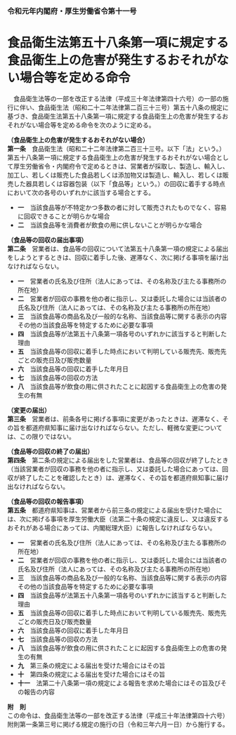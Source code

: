 ### 令和元年内閣府・厚生労働省令第十一号  
# 食品衛生法第五十八条第一項に規定する食品衛生上の危害が発生するおそれがない場合等を定める命令  
　食品衛生法等の一部を改正する法律（平成三十年法律第四十六号）の一部の施行に伴い、食品衛生法（昭和二十二年法律第二百三十三号）第五十八条の規定に基づき、食品衛生法第五十八条第一項に規定する食品衛生上の危害が発生するおそれがない場合等を定める命令を次のように定める。  
  
**（食品衛生上の危害が発生するおそれがない場合）**  
**第一条**　食品衛生法（昭和二十二年法律第二百三十三号。以下「法」という。）第五十八条第一項に規定する食品衛生上の危害が発生するおそれがない場合として厚生労働省令・内閣府令で定めるときは、営業者が採取し、製造し、輸入し、加工し、若しくは販売した食品若しくは添加物又は製造し、輸入し、若しくは販売した器具若しくは容器包装（以下「食品等」という。）の回収に着手する時点において次の各号のいずれかに該当する場合とする。  
* **一**　当該食品等が不特定かつ多数の者に対して販売されたものでなく、容易に回収できることが明らかな場合  
* **二**　当該食品等を消費者が飲食の用に供しないことが明らかな場合  
  
**（食品等の回収の届出事項）**  
**第二条**　営業者は、食品等の回収について法第五十八条第一項の規定による届出をしようとするときは、回収に着手した後、遅滞なく、次に掲げる事項を届け出なければならない。  
* **一**　営業者の氏名及び住所（法人にあっては、その名称及び主たる事務所の所在地）  
* **二**　営業者が回収の事務を他の者に指示し、又は委託した場合には当該者の氏名及び住所（法人にあっては、その名称及び主たる事務所の所在地）  
* **三**　当該食品等の商品名及び一般的な名称、当該食品等に関する表示の内容その他の当該食品等を特定するために必要な事項  
* **四**　当該食品等が法第五十八条第一項各号のいずれかに該当すると判断した理由  
* **五**　当該食品等の回収に着手した時点において判明している販売先、販売先ごとの販売日及び販売数量  
* **六**　当該食品等の回収に着手した年月日  
* **七**　当該食品等の回収の方法  
* **八**　当該食品等が飲食の用に供されたことに起因する食品衛生上の危害の発生の有無  
  
**（変更の届出）**  
**第三条**　営業者は、前条各号に掲げる事項に変更があったときは、遅滞なく、その旨を都道府県知事に届け出なければならない。ただし、軽微な変更については、この限りではない。  
  
**（食品等の回収の終了の届出）**  
**第四条**　第二条の規定による届出をした営業者は、食品等の回収が終了したとき（当該営業者が回収の事務を他の者に指示し、又は委託した場合にあっては、回収が終了したことを確認したとき）は、遅滞なく、その旨を都道府県知事に届け出なければならない。  
  
**（食品等の回収の報告事項）**  
**第五条**　都道府県知事は、営業者から前三条の規定による届出を受けた場合には、次に掲げる事項を厚生労働大臣（法第二十条の規定に違反し、又は違反するおそれがある場合にあっては、内閣総理大臣）に報告しなければならない。  
* **一**　営業者の氏名及び住所（法人にあっては、その名称及び主たる事務所の所在地）  
* **二**　営業者が回収の事務を他の者に指示し、又は委託した場合には当該者の氏名及び住所（法人にあっては、その名称及び主たる事務所の所在地）  
* **三**　当該食品等の商品名及び一般的な名称、当該食品等に関する表示の内容その他の当該食品等を特定するために必要な事項  
* **四**　当該食品等が法第五十八条第一項各号のいずれかに該当すると判断した理由  
* **五**　当該食品等の回収に着手した時点において判明している販売先、販売先ごとの販売日及び販売数量  
* **六**　当該食品等の回収に着手した年月日  
* **七**　当該食品等の回収の方法  
* **八**　当該食品等が飲食の用に供されたことに起因する食品衛生上の危害の発生の有無  
* **九**　第三条の規定による届出を受けた場合にはその旨  
* **十**　第四条の規定による届出を受けた場合にはその旨  
* **十一**　法第二十八条第一項の規定による報告を求めた場合にはその旨及びその報告の内容  
  
**附　則**  
この命令は、食品衛生法等の一部を改正する法律（平成三十年法律第四十六号）附則第一条第三号に掲げる規定の施行の日（令和三年六月一日）から施行する。  
  
